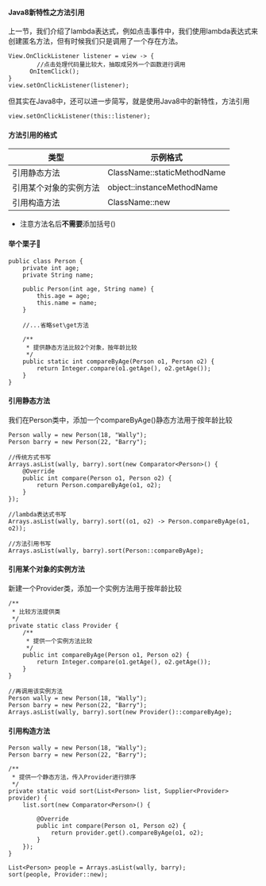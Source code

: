 #### Java8新特性之方法引用

上一节，我们介绍了lambda表达式，例如点击事件中，我们使用lambda表达式来创建匿名方法，但有时候我们只是调用了一个存在方法。

```
View.OnClickListener listener = view -> {
		//点击处理代码量比较大，抽取成另外一个函数进行调用
      OnItemClick();
}
view.setOnClickListener(listener);
```

但其实在Java8中，还可以进一步简写，就是使用Java8中的新特性，方法引用

```
view.setOnClickListener(this::listener);
```

#### 方法引用的格式

| 类型 | 示例格式 |
| ------ | ------ |
| 引用静态方法 | ClassName::staticMethodName |
| 引用某个对象的实例方法 | object::instanceMethodName |
| 引用构造方法 | ClassName::new |

- 注意方法名后**不需要**添加括号()

#### 举个栗子🌰

```
public class Person {
    private int age;
    private String name;

    public Person(int age, String name) {
        this.age = age;
        this.name = name;
    }

	//...省略set\get方法

    /**
     * 提供静态方法比较2个对象，按年龄比较
     */
    public static int compareByAge(Person o1, Person o2) {
        return Integer.compare(o1.getAge(), o2.getAge());
    }
}
```

#### 引用静态方法

我们在Person类中，添加一个compareByAge()静态方法用于按年龄比较

```
Person wally = new Person(18, "Wally");
Person barry = new Person(22, "Barry");

//传统方式书写
Arrays.asList(wally, barry).sort(new Comparator<Person>() {
    @Override
    public int compare(Person o1, Person o2) {
        return Person.compareByAge(o1, o2);
    }
});

//lambda表达式书写
Arrays.asList(wally, barry).sort((o1, o2) -> Person.compareByAge(o1, o2));

//方法引用书写
Arrays.asList(wally, barry).sort(Person::compareByAge);
```

#### 引用某个对象的实例方法

新建一个Provider类，添加一个实例方法用于按年龄比较

```
/**
 * 比较方法提供类
 */
private static class Provider {
    /**
     * 提供一个实例方法比较
     */
    public int compareByAge(Person o1, Person o2) {
        return Integer.compare(o1.getAge(), o2.getAge());
    }
}

//再调用该实例方法
Person wally = new Person(18, "Wally");
Person barry = new Person(22, "Barry");
Arrays.asList(wally, barry).sort(new Provider()::compareByAge);
```

#### 引用构造方法

```
Person wally = new Person(18, "Wally");
Person barry = new Person(22, "Barry");

/**
 * 提供一个静态方法，传入Provider进行排序
 */
private static void sort(List<Person> list, Supplier<Provider> provider) {
    list.sort(new Comparator<Person>() {

        @Override
        public int compare(Person o1, Person o2) {
            return provider.get().compareByAge(o1, o2);
        }
    });
}

List<Person> people = Arrays.asList(wally, barry);
sort(people, Provider::new);
```